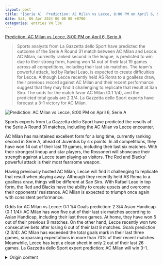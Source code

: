 ```yaml
---
layout: post
title: "[Serie A]  Prediction: AC Milan vs Lecce, 8:00 PM on April 6, Serie A"
date: Sat, 06 Apr 2024 06 00 00 +0700
categories: entries VN llm
---
```

[ Prediction: AC Milan vs Lecce, 8:00 PM on April 6, Serie A](https://webthethao.vn/bong-da-italia/du-doan-ac-milan-vs-lecce-20h00-ngay-64-serie-a-jRTAGlxIg.htm)

> Sports analysts from La Gazzetta dello Sport have predicted the outcome of the Serie A Round 31 match between AC Milan and Lecce. AC Milan, currently ranked second in the league, is predicted to win due to their strong form, having won 14 out of their last 19 games across all competitions, including their last six matches. The team's powerful attack, led by Rafael Leao, is expected to create difficulties for Lecce. Although Lecce recently held AS Roma to a goalless draw, their previous record against AC Milan and their recent performance suggest that they may find it challenging to replicate that result at San Siro. The odds for the match favor AC Milan (0:1 1/4), and the predicted total goals are 2 3/4. La Gazzetta dello Sport experts have forecast a 3-1 victory for AC Milan.

![ Prediction: AC Milan vs Lecce, 8:00 PM on April 6, Serie A](https://cdnmedia.webthethao.vn/thumb/720-405/uploads/2024-04-05/milan-lecce.jpg)

 Sports experts from La Gazzetta dello Sport have predicted the results of the Serie A Round 31 matches, including the AC Milan vs Lecce encounter.

AC Milan has maintained excellent form for a long time, currently ranking second in Serie A, ahead of Juventus by six points. In all competitions, they have won 14 out of their last 19 games, including their last six matches. With their strongest lineup and star players, the Rossoneri will showcase their strength against a Lecce team playing as visitors. The Red and Blacks' powerful attack is their most fearsome weapon.

Having previously hosted AC Milan, Lecce will find it challenging to replicate that result when playing away. Although they recently held AS Roma to a goalless draw, things will be different at San Siro. With Rafael Leao in top form, the Red and Blacks have the ability to create upsets and overcome their opponents' resistance. AC Milan is expected to triumph once again with consistent performance.

Odds for AC Milan vs Lecce: 0:1 1/4
Goals prediction: 2 3/4
Asian Handicap (0:1 1/4): AC Milan has won five out of their last six matches according to Asian Handicap, including their last three games. At home, they have won 5 out of their previous 9 matches. On the other hand, Lecce recently won two consecutive bets after losing 6 out of their last 8 matches.
Goals prediction (2 3/4): AC Milan has exceeded the total goals mark in their last three games, surpassing expectations in more than 70% of their recent matches. Meanwhile, Lecce has kept a clean sheet in only 2 out of their last 26 games.
La Gazzetta dello Sport expert prediction: AC Milan will win 3-1.

<details>
  <summary>Origin content</summary>
  ---
layout: post
title: " [Serie A] Dự đoán AC Milan vs Lecce, 20h00 ngày 6/4, Serie A"
date: Sat, 06 Apr 2024 06:00:00 +0700
categories: entries VN
---
[Dự đoán AC Milan vs Lecce, 20h00 ngày 6/4, Serie A](https://webthethao.vn/bong-da-italia/du-doan-ac-milan-vs-lecce-20h00-ngay-64-serie-a-jRTAGlxIg.htm)

![Dự đoán AC Milan vs Lecce, 20h00 ngày 6/4, Serie A](https://cdnmedia.webthethao.vn/thumb/720-405/uploads/2024-04-05/milan-lecce.jpg)

Chuyên gia của tờ La Gazzetta dello Sport đưa ra dự đoán kết quả các trận đấu vòng 31 Serie A, bao gồm cuộc đối đầu AC Milan vs Lecce.

AC Milan đã duy trì phong độ rất tốt trong thời gian dài để bây giờ vươn lên xếp thứ hai Serie A, hơn Juventus 6 điểm. Tính trên mọi đấu trường, họ thắng 14/19 trận trở lại đây, bao gồm 6 chiến thắng mới nhất. Khi đang có trong tay đội hình mạnh nhất với đầy đủ các ngôi sao, Rossoneri sẽ chứng tỏ sức mạnh của mình trước một Lecce dưới tầm. Hoả lực tấn công chính là thứ vũ khí đáng sợ nhất mà AC Milan đem đến cho đối thủ.

Từng cầm chân AC Milan ở lượt đi, Lecce rất khó lặp lại kết quả này khi phải đi làm khách. Họ vừa cầm chân AS Roma không bàn thắng, nhưng mọi chuyện sẽ khác tại San Siro. Với một Rafael Leao đang thăng hoa, đội bóng đỏ đen đủ khả năng tạo ra đột biến, khuất phục sự kháng cự của đối thủ. Thêm một lần nữa AC Milan sẽ lại thăng hoa bằng phong độ ổn định.

Tỷ lệ AC Milan vs Lecce: 0:1 1/4

Tỷ lệ bàn thắng: 2 3/4

Tỷ lệ châu Á (0:1 1/4): AC Milan thắng 5/6 trận gần đây theo tỷ lệ châu Á, gồm 3 trận mới nhất. Trên sân nhà, họ thắng 5/9 trận trước đó. Về phần mình, Lecce vừa thắng kèo 2 trận liên tiếp sau khi thua 6/8 trận.

Tỷ lệ bàn thắng (2 3/4): AC Milan trải qua 3 trận liên tiếp vượt mốc tổng bàn thắng, xa hơn là 7/10 trận. Phía bên kia, Lecce chỉ giữ sạch lưới 2/26 trận trở lại đây.

Chuyên gia La Gazzetta dello Sport dự đoán: AC Milan thắng 3-1.


</details>
